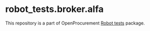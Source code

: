 # robot_tests.broker.alfa

This repository is a part of OpenProcurement [Robot tests] package.

[Robot tests]: https://github.com/openprocurement/robot_tests
